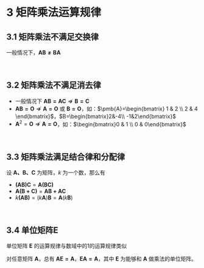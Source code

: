 # 3 矩阵乘法运算规律

## 3.1 矩阵乘法不满足交换律
一般情况下，$\pmb{AB \neq BA}$

&emsp;
## 3.2 矩阵乘法不满足消去律
- 一般情况下 $\pmb{AB=AC}\nRightarrow \pmb{B=C}$
- $\pmb{AB=O} \nRightarrow \pmb{A=O}$ 或 $\pmb{B=O}$，如：$\pmb{A}=\begin{bmatrix} 1 & 2 \\ 2 & 4 \end{bmatrix}$，$B=\begin{bmatrix}2&-4\\ -1&2\end{bmatrix}$
- $\pmb{A}^2=\pmb{O} \nRightarrow \pmb{A=O}$，如：$\begin{bmatrix}0 & 1 \\ 0 & 0\end{bmatrix}$


&emsp;
## 3.3 矩阵乘法满足结合律和分配律
设 $\pmb{A、B、C}$ 为矩阵，$k$ 为一个数，那么有
- $\pmb{(AB)C} = \pmb{A(BC)}$
- $\pmb{A(B+C)} = \pmb{AB+AC}$
- $k\pmb{(AB)}=(k\pmb{A})\pmb{B}=\pmb{A}(k\pmb{B})$

&emsp;
## 3.4 单位矩阵$\pmb{E}$
单位矩阵 $\pmb{E}$ 的运算规律与数域中的1的运算规律类似

对任意矩阵 $\pmb{A}$，总有 $\pmb{AE=A}$，$\pmb{EA=A}$，其中 $\pmb{E}$ 为能够和 $\pmb{A}$ 做乘法的单位矩阵。